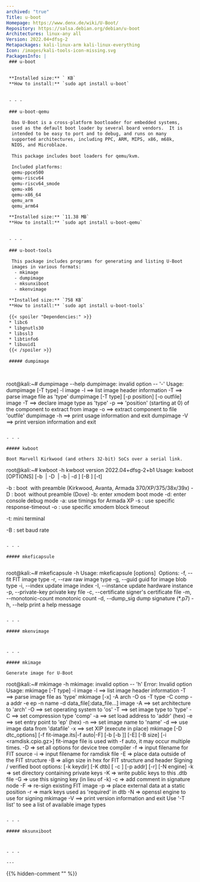 ```yaml
---
archived: "true"
Title: u-boot
Homepage: https://www.denx.de/wiki/U-Boot/
Repository: https://salsa.debian.org/debian/u-boot
Architectures: linux-any all
Version: 2022.04+dfsg-2
Metapackages: kali-linux-arm kali-linux-everything 
Icon: /images/kali-tools-icon-missing.svg
PackagesInfo: |
 ### u-boot
 
 
 **Installed size:** ` KB`  
 **How to install:** `sudo apt install u-boot`  
 
 
 - - -
 
 ### u-boot-qemu
 
  Das U-Boot is a cross-platform bootloader for embedded systems,
  used as the default boot loader by several board vendors.  It is
  intended to be easy to port and to debug, and runs on many
  supported architectures, including PPC, ARM, MIPS, x86, m68k,
  NIOS, and Microblaze.
   
  This package includes boot loaders for qemu/kvm.
   
  Included platforms:
  qemu-ppce500
  qemu-riscv64
  qemu-riscv64_smode
  qemu-x86
  qemu-x86_64
  qemu_arm
  qemu_arm64
 
 **Installed size:** `11.38 MB`  
 **How to install:** `sudo apt install u-boot-qemu`  
 
 
 - - -
 
 ### u-boot-tools
 
  This package includes programs for generating and listing U-Boot
  images in various formats:
   - mkimage
   - dumpimage
   - mksunxiboot
   - mkenvimage
 
 **Installed size:** `758 KB`  
 **How to install:** `sudo apt install u-boot-tools`  
 
 {{< spoiler "Dependencies:" >}}
 * libc6 
 * libgnutls30 
 * libssl3 
 * libtinfo6 
 * libuuid1 
 {{< /spoiler >}}
 
 ##### dumpimage
 
 
 ```
 root@kali:~# dumpimage --help
 dumpimage: invalid option -- '-'
 Usage: dumpimage [-T type] -l image
           -l ==> list image header information
           -T ==> parse image file as 'type'
        dumpimage [-T type] [-p position] [-o outfile] image
           -T ==> declare image type as 'type'
           -p ==> 'position' (starting at 0) of the component to extract from image
           -o ==> extract component to file 'outfile'
        dumpimage -h ==> print usage information and exit
        dumpimage -V ==> print version information and exit
 ```
 
 - - -
 
 ##### kwboot
 
 Boot Marvell Kirkwood (and others 32-bit) SoCs over a serial link.
 
 ```
 root@kali:~# kwboot -h
 kwboot version 2022.04+dfsg-2+b1
 Usage: kwboot [OPTIONS] [-b <image> | -D <image> | -b | -d ] [-B <baud> ] [-t] <TTY>
 
   -b <image>: boot <image> with preamble (Kirkwood, Avanta, Armada 370/XP/375/38x/39x)
   -D <image>: boot <image> without preamble (Dove)
   -b: enter xmodem boot mode
   -d: enter console debug mode
   -a: use timings for Armada XP
   -s <resp-timeo>: use specific response-timeout
   -o <block-timeo>: use specific xmodem block timeout
 
   -t: mini terminal
 
   -B <baud>: set baud rate
 
 ```
 
 - - -
 
 ##### mkeficapsule
 
 
 ```
 root@kali:~# mkeficapsule -h
 Usage: mkeficapsule [options] <image blob> <output file>
 Options:
 	-f, --fit                   FIT image type
 	-r, --raw                   raw image type
 	-g, --guid <guid string>    guid for image blob type
 	-i, --index <index>         update image index
 	-I, --instance <instance>   update hardware instance
 	-p, --private-key <privkey file>  private key file
 	-c, --certificate <cert file>     signer's certificate file
 	-m, --monotonic-count <count>     monotonic count
 	-d, --dump_sig              dump signature (*.p7)
 	-h, --help                  print a help message
 ```
 
 - - -
 
 ##### mkenvimage
 
 
 
 - - -
 
 ##### mkimage
 
 Generate image for U-Boot
 
 ```
 root@kali:~# mkimage -h
 mkimage: invalid option -- 'h'
 Error: Invalid option
 Usage: mkimage [-T type] -l image
           -l ==> list image header information
           -T ==> parse image file as 'type'
        mkimage [-x] -A arch -O os -T type -C comp -a addr -e ep -n name -d data_file[:data_file...] image
           -A ==> set architecture to 'arch'
           -O ==> set operating system to 'os'
           -T ==> set image type to 'type'
           -C ==> set compression type 'comp'
           -a ==> set load address to 'addr' (hex)
           -e ==> set entry point to 'ep' (hex)
           -n ==> set image name to 'name'
           -d ==> use image data from 'datafile'
           -x ==> set XIP (execute in place)
        mkimage [-D dtc_options] [-f fit-image.its|-f auto|-F] [-b <dtb> [-b <dtb>]] [-E] [-B size] [-i <ramdisk.cpio.gz>] fit-image
            <dtb> file is used with -f auto, it may occur multiple times.
           -D => set all options for device tree compiler
           -f => input filename for FIT source
           -i => input filename for ramdisk file
           -E => place data outside of the FIT structure
           -B => align size in hex for FIT structure and header
 Signing / verified boot options: [-k keydir] [-K dtb] [ -c <comment>] [-p addr] [-r] [-N engine]
           -k => set directory containing private keys
           -K => write public keys to this .dtb file
           -G => use this signing key (in lieu of -k)
           -c => add comment in signature node
           -F => re-sign existing FIT image
           -p => place external data at a static position
           -r => mark keys used as 'required' in dtb
           -N => openssl engine to use for signing
        mkimage -V ==> print version information and exit
 Use '-T list' to see a list of available image types
 ```
 
 - - -
 
 ##### mksunxiboot
 
 
 
 - - -
 
---
```

{{% hidden-comment "<!--Do not edit anything above this line-->" %}}
